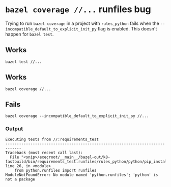 # `bazel coverage //...` runfiles bug

Trying to run `bazel coverage` in a project with `rules_python` fails when the
`--incompatible_default_to_explicit_init_py` flag is enabled. This doesn't
happen for `bazel test`.

## Works
```
bazel test //...
```

## Works
```
bazel coverage //...
```

## Fails
```
bazel coverage --incompatible_default_to_explicit_init_py //...
```

### Output
```
Executing tests from //:requirements_test
-----------------------------------------------------------------------------
Traceback (most recent call last):
  File "<snip>/execroot/__main__/bazel-out/k8-fastbuild/bin/requirements_test.runfiles/rules_python/python/pip_install/tools/dependency_resolver/dependency_resolver.py", line 26, in <module>
    from python.runfiles import runfiles
ModuleNotFoundError: No module named 'python.runfiles'; 'python' is not a package
```
